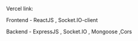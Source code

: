 Vercel link:


Frontend - ReactJS , Socket.IO-client

Backend - ExpressJS , Socket.IO , Mongoose ,Cors